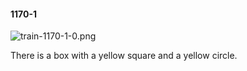 #### 1170-1
![train-1170-1-0.png](https://github.com/lil-lab/nlvr/raw/master/nlvr/train/images/64/train-1170-1-0.png "train-1170-1-0.png")

There is a box with a yellow square and a yellow circle.